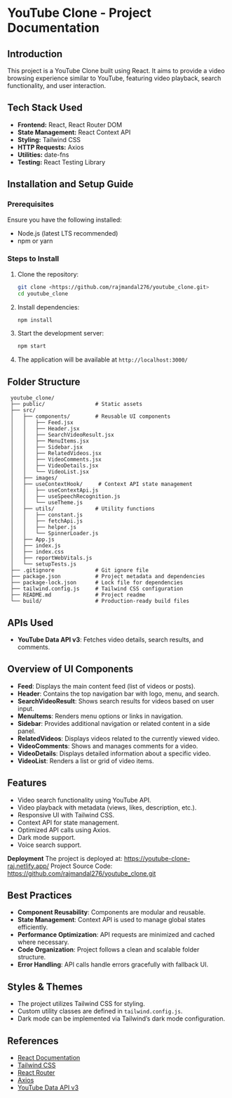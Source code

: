 # YouTube Clone - Project Documentation

## Introduction
This project is a YouTube Clone built using React. It aims to provide a video browsing experience similar to YouTube, featuring video playback, search functionality, and user interaction.

## Tech Stack Used
- **Frontend:** React, React Router DOM
- **State Management:** React Context API
- **Styling:** Tailwind CSS
- **HTTP Requests:** Axios
- **Utilities:** date-fns
- **Testing:** React Testing Library

## Installation and Setup Guide
### Prerequisites
Ensure you have the following installed:
- Node.js (latest LTS recommended)
- npm or yarn

### Steps to Install
1. Clone the repository:
   ```sh
   git clone <https://github.com/rajmandal276/youtube_clone.git>
   cd youtube_clone
   ```
2. Install dependencies:
   ```sh
   npm install
   ```
3. Start the development server:
   ```sh
   npm start
   ```
4. The application will be available at `http://localhost:3000/`

## Folder Structure
```
 youtube_clone/
 ├── public/                # Static assets
 ├── src/
 │   ├── components/        # Reusable UI components
 │   │   ├── Feed.jsx     
 │   │   ├── Header.jsx      
 │   │   ├── SearchVideoResult.jsx  
 │   │   ├── MenuItems.jsx 
 │   │   ├── Sidebar.jsx  
 │   │   ├── RelatedVideos.jsx     
 │   │   ├── VideoComments.jsx     
 │   │   ├── VideoDetails.jsx     
 │   │   └── VideoList.jsx
 │   ├── images/             
 │   ├── useContextHook/     # Context API state management
 │   │   ├── useContextApi.js   
 │   │   ├── useSpeechRecognition.js
 │   │   └── useTheme.js     
 │   ├── utils/             # Utility functions
 │   │   ├── constant.js  
 │   │   ├── fetchApi.js
 │   │   ├── helper.js
 │   │   └── SpinnerLoader.js       
 │   ├── App.js             
 │   ├── index.js          
 │   ├── index.css         
 │   ├── reportWebVitals.js
 │   └── setupTests.js      
 ├── .gitignore             # Git ignore file
 ├── package.json           # Project metadata and dependencies
 ├── package-lock.json      # Lock file for dependencies
 ├── tailwind.config.js     # Tailwind CSS configuration
 ├── README.md              # Project readme
 └── build/                 # Production-ready build files
```

## APIs Used
- **YouTube Data API v3**: Fetches video details, search results, and comments.

## Overview of UI Components
- **Feed**: Displays the main content feed (list of videos or posts).
- **Header**: Contains the top navigation bar with logo, menu, and search.
- **SearchVideoResult**: Shows search results for videos based on user input.
- **MenuItems**: Renders menu options or links in navigation.
- **Sidebar**: Provides additional navigation or related content in a side panel.
- **RelatedVideos**: Displays videos related to the currently viewed video.
- **VideoComments**: Shows and manages comments for a video.
- **VideoDetails**: Displays detailed information about a specific video.
- **VideoList**: Renders a list or grid of video items.

## Features
- Video search functionality using YouTube API.
- Video playback with metadata (views, likes, description, etc.).
- Responsive UI with Tailwind CSS.
- Context API for state management.
- Optimized API calls using Axios.
- Dark mode support.
- Voice search support.

**Deployment**
The project is deployed at: https://youtube-clone-raj.netlify.app/
Project Source Code: https://github.com/rajmandal276/youtube_clone.git

## Best Practices
- **Component Reusability**: Components are modular and reusable.
- **State Management**: Context API is used to manage global states efficiently.
- **Performance Optimization**: API requests are minimized and cached where necessary.
- **Code Organization**: Project follows a clean and scalable folder structure.
- **Error Handling**: API calls handle errors gracefully with fallback UI.

## Styles & Themes
- The project utilizes Tailwind CSS for styling.
- Custom utility classes are defined in `tailwind.config.js`.
- Dark mode can be implemented via Tailwind’s dark mode configuration.

## References
- [React Documentation](https://react.dev/)
- [Tailwind CSS](https://tailwindcss.com/)
- [React Router](https://reactrouter.com/)
- [Axios](https://axios-http.com/)
- [YouTube Data API v3](https://developers.google.com/youtube/v3)

